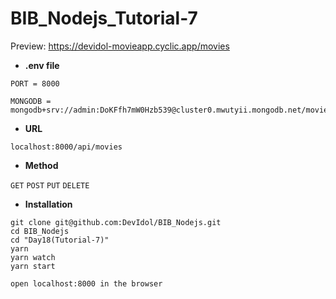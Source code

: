 # BIB_Nodejs_Tutorial-7

Preview: https://devidol-movieapp.cyclic.app/movies

- **.env file**
```
PORT = 8000

MONGODB = mongodb+srv://admin:DoKFfh7mW0Hzb539@cluster0.mwutyii.mongodb.net/movies
```

- **URL**
```
localhost:8000/api/movies
```

- **Method**

`GET`
`POST`
`PUT`
`DELETE`



- **Installation**
```
git clone git@github.com:DevIdol/BIB_Nodejs.git
cd BIB_Nodejs
cd "Day18(Tutorial-7)"
yarn
yarn watch
yarn start

open localhost:8000 in the browser